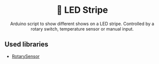 <h1 align=center>🌈 LED Stripe</h1>
<p align=center>Arduino script to show different shows on a LED stripe. Controlled by a rotary switch, temperature sensor or manual input.</p>

## Used libraries
- [RotarySensor](https://www.mathertel.de/Arduino/RotaryEncoderLibrary.aspx)
